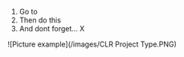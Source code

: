 1. Go to
2. Then do this
3. And dont forget... X

 ![Picture example](/images/CLR Project Type.PNG)

